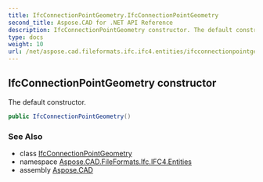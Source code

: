 ```yaml
---
title: IfcConnectionPointGeometry.IfcConnectionPointGeometry
second_title: Aspose.CAD for .NET API Reference
description: IfcConnectionPointGeometry constructor. The default constructor
type: docs
weight: 10
url: /net/aspose.cad.fileformats.ifc.ifc4.entities/ifcconnectionpointgeometry/ifcconnectionpointgeometry/
---
```

## IfcConnectionPointGeometry constructor

The default constructor.

```csharp
public IfcConnectionPointGeometry()
```

### See Also

* class [IfcConnectionPointGeometry](../)
* namespace [Aspose.CAD.FileFormats.Ifc.IFC4.Entities](../../ifcconnectionpointgeometry/)
* assembly [Aspose.CAD](../../../)


